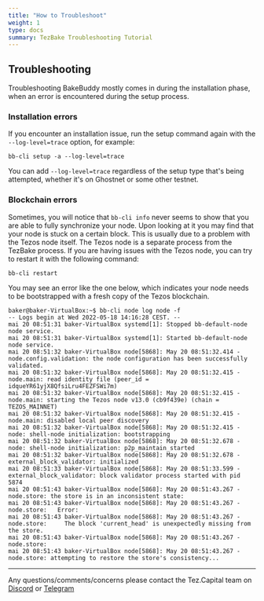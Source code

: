 ```yaml
---
title: "How to Troubleshoot"
weight: 1
type: docs
summary: TezBake Troubleshooting Tutorial
---
```


## Troubleshooting
Troubleshooting BakeBuddy mostly comes in during the installation phase, when an error is encountered during the setup process.

### Installation errors
If you encounter an installation issue, run the setup command again with the `--log-level=trace` option, for example:

   ```
   bb-cli setup -a --log-level=trace
   ```

You can add `--log-level=trace` regardless of the setup type that's being attempted, whether it's on Ghostnet or some other testnet.

### Blockchain errors
Sometimes, you will notice that `bb-cli info` never seems to show that you are able to fully synchronize your node. Upon looking at it you may find that your node is stuck on a certain block. This is usually due to a problem with the Tezos node itself. The Tezos node is a separate process from the TezBake process. If you are having issues with the Tezos node, you can try to restart it with the following command:

   ```
   bb-cli restart
   ```
You may see an error like the one below, which indicates your node needs to be bootstrapped with a fresh copy of the Tezos blockchain.

   ```
   baker@baker-VirtualBox:~$ bb-cli node log node -f
   -- Logs begin at Wed 2022-05-18 14:16:28 CEST. --
   mai 20 08:51:31 baker-VirtualBox systemd[1]: Stopped bb-default-node node service.
   mai 20 08:51:31 baker-VirtualBox systemd[1]: Started bb-default-node node service.
   mai 20 08:51:32 baker-VirtualBox node[5868]: May 20 08:51:32.414 - node.config.validation: the node configuration has been successfully validated.
   mai 20 08:51:32 baker-VirtualBox node[5868]: May 20 08:51:32.415 - node.main: read identity file (peer_id = idqueYR61yjX8QfsiLru4FEZFSWi7m)
   mai 20 08:51:32 baker-VirtualBox node[5868]: May 20 08:51:32.415 - node.main: starting the Tezos node v13.0 (cb9f439e) (chain = TEZOS_MAINNET)
   mai 20 08:51:32 baker-VirtualBox node[5868]: May 20 08:51:32.415 - node.main: disabled local peer discovery
   mai 20 08:51:32 baker-VirtualBox node[5868]: May 20 08:51:32.415 - node: shell-node initialization: bootstrapping
   mai 20 08:51:32 baker-VirtualBox node[5868]: May 20 08:51:32.678 - node: shell-node initialization: p2p_maintain_started
   mai 20 08:51:32 baker-VirtualBox node[5868]: May 20 08:51:32.678 - external_block_validator: initialized
   mai 20 08:51:33 baker-VirtualBox node[5868]: May 20 08:51:33.599 - external_block_validator: block validator process started with pid 5874
   mai 20 08:51:43 baker-VirtualBox node[5868]: May 20 08:51:43.267 - node.store: the store is in an inconsistent state:
   mai 20 08:51:43 baker-VirtualBox node[5868]: May 20 08:51:43.267 - node.store:   Error:
   mai 20 08:51:43 baker-VirtualBox node[5868]: May 20 08:51:43.267 - node.store:     The block 'current_head' is unexpectedly missing from the store.
   mai 20 08:51:43 baker-VirtualBox node[5868]: May 20 08:51:43.267 - node.store:
   mai 20 08:51:43 baker-VirtualBox node[5868]: May 20 08:51:43.267 - node.store: attempting to restore the store's consistency...
   ```


---

Any questions/comments/concerns please contact the Tez.Capital team on
[Discord](https://discord.gg/cVGMA4MaNM) or [Telegram](https://t.me/tezcapital) 
